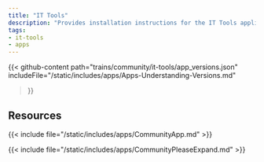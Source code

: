 ```yaml
---
title: "IT Tools"
description: "Provides installation instructions for the IT Tools application in TrueNAS."
tags:
- it-tools
- apps
---
```


{{< github-content 
    path="trains/community/it-tools/app_versions.json"
	includeFile="/static/includes/apps/Apps-Understanding-Versions.md"
>}}

## Resources

{{< include file="/static/includes/apps/CommunityApp.md" >}}

{{< include file="/static/includes/apps/CommunityPleaseExpand.md" >}}

<!--
<div class="docs-sections">

{{< doc-card title="<appname> Deployments" link="/resources/"
descr="How to deploy and configure the <appname> app." >}}

</div>
-->

